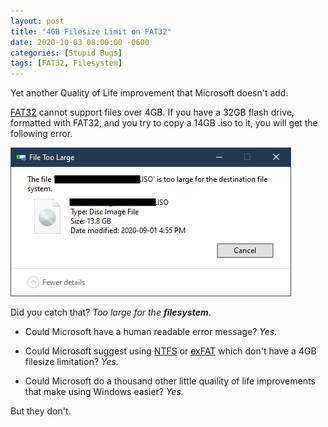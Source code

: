 ```yaml
---
layout: post
title: "4GB Filesize Limit on FAT32"
date: 2020-10-03 08:00:00 -0600
categories: [Stupid Bugs]
tags: [FAT32, Filesystem]
---
```


Yet another Quality of Life improvement that Microsoft doesn't add.

[FAT32](https://infogalactic.com/info/File_Allocation_Table#FAT32) cannot support files over 4GB. If you have a 32GB flash drive, formatted with FAT32, and you try to copy a 14GB .iso to it, you will get the following error.

![File Too large error](/assets/2020/10/file-too-large.png)

Did you catch that? *Too large for the **filesystem***.

* Could Microsoft have a human readable error message? *Yes.*

* Could Microsoft suggest using [NTFS](https://infogalactic.com/info/NTFS) or [exFAT](https://infogalactic.com/info/ExFAT) which don't have a 4GB filesize limitation? *Yes.*

* Could Microsoft do a thousand other little quaility of life improvements that make using Windows easier? *Yes.*

But they don't.
